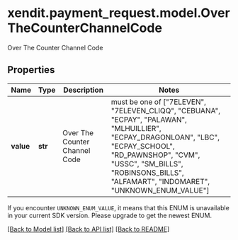 # xendit.payment_request.model.OverTheCounterChannelCode

Over The Counter Channel Code

## Properties
| Name | Type | Description | Notes |
| ------------ | ------------- | ------------- | ------------- |
| **value** | **str** | Over The Counter Channel Code |  must be one of ["7ELEVEN", "7ELEVEN_CLIQQ", "CEBUANA", "ECPAY", "PALAWAN", "MLHUILLIER", "ECPAY_DRAGONLOAN", "LBC", "ECPAY_SCHOOL", "RD_PAWNSHOP", "CVM", "USSC", "SM_BILLS", "ROBINSONS_BILLS", "ALFAMART", "INDOMARET", "UNKNOWN_ENUM_VALUE"] |

If you encounter `UNKNOWN_ENUM_VALUE`, it means that this ENUM is unavailable in your current SDK version. Please upgrade to get the newest ENUM.

[[Back to Model list]](../README.md#documentation-for-models) [[Back to API list]](../README.md#documentation-for-api-endpoints) [[Back to README]](../README.md)


